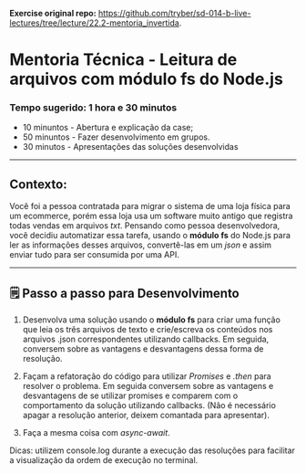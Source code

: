 **Exercise original repo:** https://github.com/tryber/sd-014-b-live-lectures/tree/lecture/22.2-mentoria_invertida.

# Mentoria Técnica - Leitura de arquivos com módulo fs do Node.js
### Tempo sugerido: 1 hora e 30 minutos

- 10 minuntos - Abertura e explicação da case;
- 50 minuntos - Fazer desenvolvimento em grupos.
- 30 minutos - Apresentações das soluções desenvolvidas

----

## Contexto:

 Você foi a pessoa contratada para migrar o sistema de uma loja física para um ecommerce, porém essa loja usa um software muito antigo que registra todas vendas em arquivos _txt_. Pensando como pessoa desenvolvedora, você decidiu automatizar essa tarefa, usando o **módulo fs** do Node.js para ler as informações desses arquivos, convertê-las em um _json_ e assim enviar tudo para ser consumida por uma API.

---

## 🗒 Passo a passo para Desenvolvimento

1. Desenvolva uma solução usando o **módulo fs** para criar uma função que leia os três arquivos de texto e crie/escreva os conteúdos nos arquivos .json correspondentes utilizando callbacks. Em seguida, conversem sobre as vantagens e desvantagens dessa forma de resolução.

2. Façam a refatoração do código para utilizar  _Promises_ e _.then_ para resolver o problema. Em seguida conversem sobre as vantagens e desvantagens de se utilizar promises e comparem com o comportamento da solução utilizando callbacks. (Não é necessário apagar a resolução anterior, deixem comantada para apresentar).

3. Faça a mesma coisa com _async-await_.

Dicas: utilizem console.log durante a execução das resoluções para facilitar a visualização da ordem de execução no terminal.
